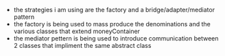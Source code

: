 * the strategies i am using are the factory and a bridge/adapter/mediator pattern
* the factory is being used to mass produce the denominations and the various classes that extend moneyContainer
* the mediator pettern is being used to introduce communication between 2 classes that impliment the same abstract class
